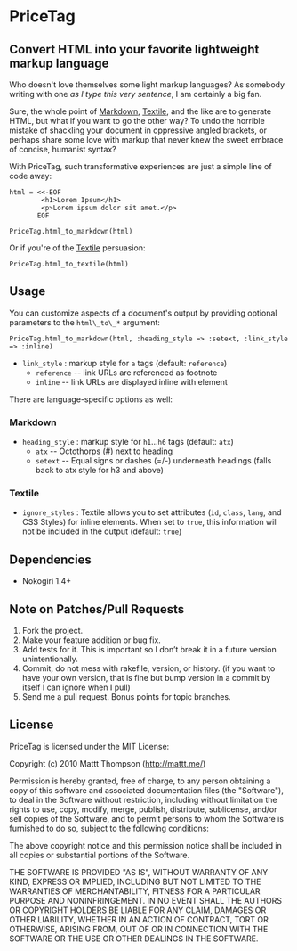 # PriceTag
## Convert HTML into your favorite lightweight markup language

Who doesn't love themselves some light markup languages? As somebody writing with one _as I type this very sentence_, I am certainly a big fan.

Sure, the whole point of [Markdown][1], [Textile][2], and the like are to generate HTML, but what if you want to go the other way? To undo the horrible mistake of shackling your document in oppressive angled brackets, or perhaps share some love with markup that never knew the sweet embrace of concise, humanist syntax?

With PriceTag, such transformative experiences are just a simple line of code away:

    html = <<-EOF
            <h1>Lorem Ipsum</h1>
            <p>Lorem ipsum dolor sit amet.</p>
           EOF
           
    PriceTag.html_to_markdown(html)
    
Or if you're of the [Textile][2] persuasion:
    
    PriceTag.html_to_textile(html)
    

## Usage
  
You can customize aspects of a document's output by providing optional parameters to the `html\_to\_*` argument:

    PriceTag.html_to_markdown(html, :heading_style => :setext, :link_style => :inline)
    
- `link_style` : markup style for `a` tags (default: `reference`)
  - `reference` -- link URLs are referenced as footnote
  - `inline` -- link URLs are displayed inline with element

There are language-specific options as well:

### Markdown

- `heading_style` : markup style for `h1`...`h6` tags (default: `atx`)
  - `atx` -- Octothorps (#) next to heading
  - `setext` -- Equal signs or dashes (=/-) underneath headings (falls back to atx style for h3 and above)
  
### Textile

- `ignore_styles` : Textile allows you to set attributes (`id`, `class`, `lang`, and CSS Styles) for inline elements. When set to `true`, this information will not be included in the output (default: `true`)

## Dependencies

- Nokogiri 1.4+

## Note on Patches/Pull Requests

 1. Fork the project.
 2. Make your feature addition or bug fix.
 3. Add tests for it. This is important so I don’t break it in a future version unintentionally.
 4. Commit, do not mess with rakefile, version, or history. (if you want to have your own version, that is fine but bump version in a commit by itself I can ignore when I pull)
 5. Send me a pull request. Bonus points for topic branches.

## License

PriceTag is licensed under the MIT License:

  Copyright (c) 2010 Mattt Thompson (http://mattt.me/)

  Permission is hereby granted, free of charge, to any person obtaining a copy
  of this software and associated documentation files (the "Software"), to deal
  in the Software without restriction, including without limitation the rights
  to use, copy, modify, merge, publish, distribute, sublicense, and/or sell
  copies of the Software, and to permit persons to whom the Software is
  furnished to do so, subject to the following conditions:

  The above copyright notice and this permission notice shall be included in
  all copies or substantial portions of the Software.

  THE SOFTWARE IS PROVIDED "AS IS", WITHOUT WARRANTY OF ANY KIND, EXPRESS OR
  IMPLIED, INCLUDING BUT NOT LIMITED TO THE WARRANTIES OF MERCHANTABILITY,
  FITNESS FOR A PARTICULAR PURPOSE AND NONINFRINGEMENT. IN NO EVENT SHALL THE
  AUTHORS OR COPYRIGHT HOLDERS BE LIABLE FOR ANY CLAIM, DAMAGES OR OTHER
  LIABILITY, WHETHER IN AN ACTION OF CONTRACT, TORT OR OTHERWISE, ARISING FROM,
  OUT OF OR IN CONNECTION WITH THE SOFTWARE OR THE USE OR OTHER DEALINGS IN
  THE SOFTWARE.
 
 
[1]: http://daringfireball.net/projects/markdown/ "Markdown, by John Gruber"
[2]: http://textile.thresholdstate.com/ "Textile, by Dean Allen"